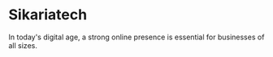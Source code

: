 # Sikariatech
In today's digital age, a strong online presence is essential for businesses of all sizes. 
